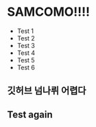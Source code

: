# SAMCOMO!!!!

- Test 1
- Test 2
- Test 3
- Test 4
- Test 5
- Test 6

## 깃허브 넘나뤼 어렵다

## Test again
